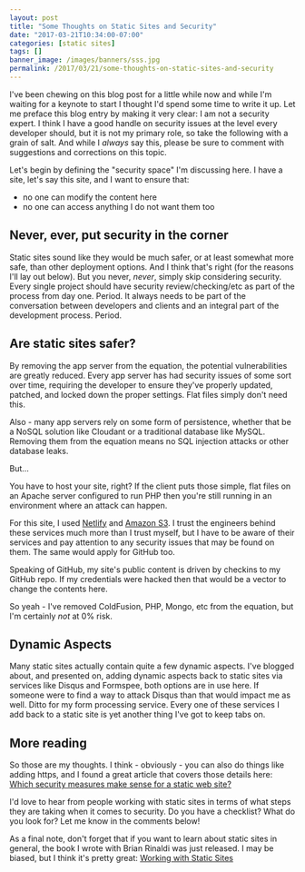 ```yaml
---
layout: post
title: "Some Thoughts on Static Sites and Security"
date: "2017-03-21T10:34:00-07:00"
categories: [static sites]
tags: []
banner_image: /images/banners/sss.jpg
permalink: /2017/03/21/some-thoughts-on-static-sites-and-security
---
```


I've been chewing on this blog post for a little while now and while I'm waiting for a keynote to start I thought I'd spend some time to write it up. Let me preface this blog entry by making it very clear: I am not a security expert. I think I have a good handle on security issues at the level every developer should, but it is not my primary role, so take the following with a grain of salt. And while I *always* say this, please be sure to comment with suggestions and corrections on this topic.

Let's begin by defining the "security space" I'm discussing here. I have a site, let's say this site, and I want to ensure that:

* no one can modify the content here
* no one can access anything I do not want them too

Never, ever, put security in the corner
---

Static sites sound like they would be much safer, or at least somewhat more safe, than other deployment options. And I think that's right (for the reasons I'll lay out below). But you never, *never*, simply skip considering security. Every single project should have security review/checking/etc as part of the process from day one. Period. It always needs to be part of the conversation between developers and clients and an integral part of the development process. Period.

Are static sites safer?
---
By removing the app server from the equation, the potential vulnerabilities are greatly reduced. Every app server has had security issues of some sort over time, requiring the developer to ensure they've properly updated, patched, and locked down the proper settings. Flat files simply don't need this.

Also - many app servers rely on some form of persistence, whether that be a NoSQL solution like Cloudant or a traditional database like MySQL. Removing them from the equation means no SQL injection attacks or other database leaks.

But...

You have to host your site, right? If the client puts those simple, flat files on an Apache server configured to run PHP then you're still running in an environment where an attack can happen. 

For this site, I used [Netlify](https://www.netlify.com/) and [Amazon S3](https://aws.amazon.com/s3/). I trust the engineers behind these services much more than I trust myself, but I have to be aware of their services and pay attention to any security issues that may be found on them. The same would apply for GitHub too.  

Speaking of GitHub, my site's public content is driven by checkins to my GitHub repo. If my credentials were hacked then that would be a vector to change the contents here. 

So yeah - I've removed ColdFusion, PHP, Mongo, etc from the equation, but I'm certainly *not* at 0% risk. 

Dynamic Aspects
---

Many static sites actually contain quite a few dynamic aspects. I've blogged about, and presented on, adding dynamic aspects back to static sites via services like Disqus and Formspee, both options are in use here. If someone were to find a way to attack Disqus than that would impact me as well. Ditto for my form processing service. Every one of these services I add back to a static site is yet another thing I've got to keep tabs on.

More reading
---

So those are my thoughts. I think - obviously - you can also do things like adding https, and I found a great article that covers those details here: [Which security measures make sense for a static web site?](https://security.stackexchange.com/questions/142496/which-security-measures-make-sense-for-a-static-web-site)

I'd love to hear from people working with static sites in terms of what steps they are taking when it comes to security. Do you have a checklist? What do you look for? Let me know in the comments below!

As a final note, don't forget that if you want to learn about static sites in general, the book I wrote with Brian Rinaldi was just released. I may be biased, but I think it's pretty great: [Working with Static Sites](http://shop.oreilly.com/product/0636920051879.do)